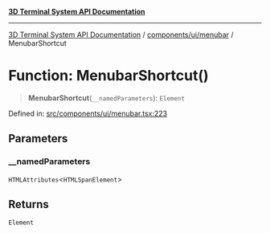[**3D Terminal System API Documentation**](../../../../README.md)

***

[3D Terminal System API Documentation](../../../../README.md) / [components/ui/menubar](../README.md) / MenubarShortcut

# Function: MenubarShortcut()

> **MenubarShortcut**(`__namedParameters`): `Element`

Defined in: [src/components/ui/menubar.tsx:223](https://github.com/Dicommunitas/ThreeJS_Terminal_3D/blob/8075b8a92723c99d6c5409bf1c44d7734e99d256/src/components/ui/menubar.tsx#L223)

## Parameters

### \_\_namedParameters

`HTMLAttributes`\<`HTMLSpanElement`\>

## Returns

`Element`
